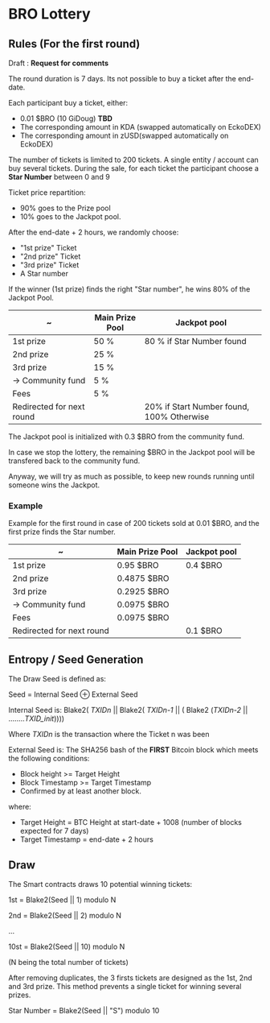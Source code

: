 # BRO Lottery

## Rules (For the first round)

Draft : **Request for comments**

The round duration is 7 days. Its not possible to buy a ticket after the end-date.

Each participant buy a ticket, either: 
   - 0.01 $BRO (10 GiDoug) **TBD**
   - The corresponding amount in KDA (swapped automatically on EckoDEX)
   - The corresponding amount in zUSD(swapped automatically on EckoDEX)

The number of tickets is limited to 200 tickets. A single entity / account can buy several tickets.
During the sale, for each ticket the participant choose a **Star Number** between 0 and 9


Ticket price repartition:
  - 90% goes to the Prize pool
  - 10% goes to the Jackpot pool.

After the end-date + 2 hours, we randomly choose:
  - "1st prize" Ticket
  - "2nd prize" Ticket
  - "3rd prize" Ticket
  - A Star number

If the winner (1st prize) finds the right "Star number", he wins 80% of the Jackpot Pool.

| ~                            | Main Prize Pool  | Jackpot pool              |
|------------------------------|------------------|---------------------------|
| 1st prize                    | 50 %             | 80 % if Star Number found | 
| 2nd prize                    | 25 %             |                           |
| 3rd prize                    | 15 %             |                           |
| -> Community fund            |  5 %             |                           |
| Fees                         |  5 %             |                            |
| Redirected for next round    |                  | 20% if Start Number found, 100% Otherwise

The Jackpot pool is initialized with 0.3 $BRO from the community fund.

In case we stop the lottery, the remaining $BRO in the Jackpot pool will be transfered back to the community fund.

Anyway, we will try as much as possible, to keep new rounds running until someone wins the Jackpot.

### Example
Example for the first round in case of 200 tickets sold at 0.01 $BRO, and the first prize finds the Star number.

| ~                            | Main Prize Pool  | Jackpot pool              |
|------------------------------|------------------|---------------------------|
| 1st prize                    | 0.95 $BRO        | 0.4 $BRO                  | 
| 2nd prize                    | 0.4875 $BRO      |                           |
| 3rd prize                    | 0.2925 $BRO      |                           |
| -> Community fund            | 0.0975 $BRO      |                           |
| Fees                         | 0.0975 $BRO      |                           |
| Redirected for next round    |                  | 0.1 $BRO                  |


## Entropy / Seed Generation
The Draw Seed is defined as:

Seed = Internal Seed ⊕ External Seed

Internal Seed is:
Blake2( *TXIDn* || Blake2( *TXIDn-1* || ( Blake2 (*TXIDn-2* || ........*TXID_init*)))) 

Where *TXIDn* is the transaction where the Ticket n was been 

External Seed is:
The SHA256 bash of the **FIRST** Bitcoin block which meets the following conditions:
  - Block height >= Target Height
  - Block Timestamp >= Target Timestamp
  - Confirmed by at least another block.

where:
   - Target Height = BTC Height at start-date + 1008 (number of blocks expected for 7 days)
   - Target Timestamp = end-date + 2 hours 

## Draw
The Smart contracts draws 10 potential winning tickets:

1st = Blake2(Seed || 1) modulo N

2nd = Blake2(Seed || 2) modulo N

...

10st = Blake2(Seed || 10) modulo N

(N being the total number of tickets)

After removing duplicates, the 3 firsts tickets are designed as the 1st, 2nd and 3rd prize. This method prevents a single ticket for winning several prizes.

Star Number = Blake2(Seed || "S") modulo 10



